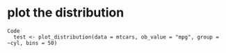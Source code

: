 # plot the distribution

    Code
      test <- plot_distribution(data = mtcars, ob_value = "mpg", group = ~cyl, bins = 50)

